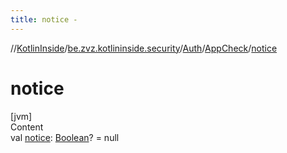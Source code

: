 ```yaml
---
title: notice -
---
```

//[KotlinInside](../../../index.md)/[be.zvz.kotlininside.security](../../index.md)/[Auth](../index.md)/[AppCheck](index.md)/[notice](notice.md)



# notice  
[jvm]  
Content  
val [notice](notice.md): [Boolean](https://kotlinlang.org/api/latest/jvm/stdlib/kotlin/-boolean/index.html)? = null  



